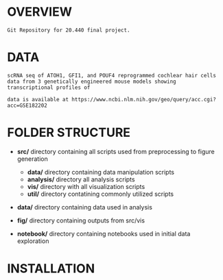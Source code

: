 # OVERVIEW
	Git Repository for 20.440 final project.
	
# DATA
    scRNA seq of ATOH1, GFI1, and POUF4 reprogrammed cochlear hair cells data from 3 genetically engineered mouse models showing transcriptional profiles of 

	data is available at https://www.ncbi.nlm.nih.gov/geo/query/acc.cgi?acc=GSE182202

# FOLDER STRUCTURE
	
- **src/**	directory containing all scripts used from preprocessing to figure generation
	- **data/** directory containing data manipulation scripts
	- **analysis/** directory all analysis scripts
	- **vis/** directory with all visualization scripts
	- **util/** directory contatining commonly utilized scripts
		
- **data/**	directory containing data used in analysis
- **fig/**	directory containing outputs from src/vis
- **notebook/**	directory containing notebooks used in initial data exploration 

# INSTALLATION
